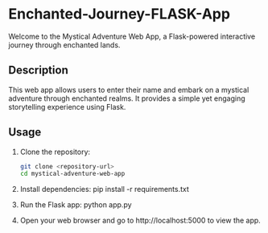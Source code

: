 # Enchanted-Journey-FLASK-App

Welcome to the Mystical Adventure Web App, a Flask-powered interactive journey through enchanted lands.

## Description

This web app allows users to enter their name and embark on a mystical adventure through enchanted realms. It provides a simple yet engaging storytelling experience using Flask.

## Usage

1. Clone the repository:
   ```bash
   git clone <repository-url>
   cd mystical-adventure-web-app

2. Install dependencies:
pip install -r requirements.txt

3. Run the Flask app:
python app.py

4. Open your web browser and go to http://localhost:5000 to view the app.
